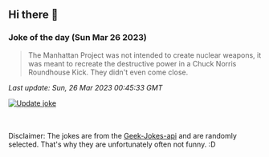 ## Hi there 👋

### Joke of the day (Sun Mar 26 2023)
<!-- joke -->
>The Manhattan Project was not intended to create nuclear weapons, it was meant to recreate the destructive power in a Chuck Norris Roundhouse Kick. They didn't even come close.
<!-- /joke -->

*Last update: Sun, 26 Mar 2023 00:45:33 GMT*

[![Update joke](https://github.com/nclskfm/nclskfm/actions/workflows/joke.yml/badge.svg)](https://github.com/nclskfm/nclskfm/actions/workflows/joke.yml)

<br><br>
Disclaimer: The jokes are from the [Geek-Jokes-api](https://github.com/sameerkumar18/geek-joke-api) and are randomly selected. That's why they are unfortunately often not funny. :D

